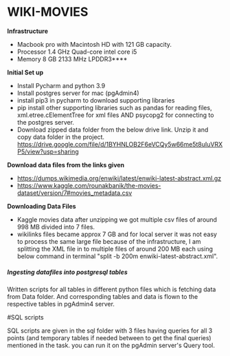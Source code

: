 # WIKI-MOVIES

**Infrastructure**

* Macbook pro with Macintosh HD with 121 GB capacity.
* Processor 1.4 GHz Quad-core intel core i5
* Memory 8 GB 2133 MHz LPDDR3****

**Initial Set up**
* Install Pycharm and python 3.9
* Install postgres server for mac (pgAdmin4)
* install pip3 in pycharm to download supporting libraries
* pip install other supporting libraries such as pandas for reading files, xml.etree.cElementTree for xml files AND psycopg2 for connecting to the postgres server.
* Download zipped data folder from the below drive link. Unzip it and copy data folder in the project.
https://drive.google.com/file/d/1BYHNLOB2F6eVCQy5w66me5t8uIuVRXP5/view?usp=sharing


**Download data files from the links given**
* https://dumps.wikimedia.org/enwiki/latest/enwiki-latest-abstract.xml.gz
* https://www.kaggle.com/rounakbanik/the-movies-dataset/version/7#movies_metadata.csv


**Downloading Data Files**
* Kaggle movies data after unzipping we got multiple csv files of around 998 MB divided into 7 files.
* wikilinks files became approx 7 GB and for local server it was not easy to process the same large file because of the infrastructure, I am  splitting the XML file in to multiple files of around 200 MB each using below command in terminal
"split -b 200m enwiki-latest-abstract.xml".

##### **Ingesting datafiles into postgresql tables**

Written scripts for all tables in different python files which is fetching data from Data folder.
And corresponding tables and data is flown to the respective tables in pgAdmin4 server.


#SQL scripts

SQL scripts are given in the sql folder with 3 files having queries for all 3 points (and temporary tables if needed between to get the final queries) mentioned in the task. you can run it on the pgAdmin server's Query tool.


